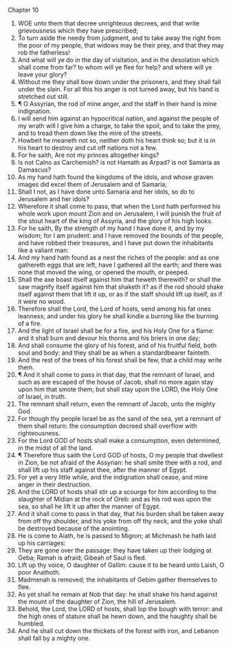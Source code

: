

Chapter 10

1. WOE unto them that decree unrighteous decrees, and that write grievousness which they have prescribed;
2. To turn aside the needy from judgment, and to take away the right from the poor of my people, that widows may be their prey, and that they may rob the fatherless!
3. And what will ye do in the day of visitation, and in the desolation which shall come from far?  to whom will ye flee for help?  and where will ye leave your glory?
4. Without me they shall bow down under the prisoners, and they shall fall under the slain.  For all this his anger is not turned away, but his hand is stretched out still.
5. ¶ O Assyrian, the rod of mine anger, and the staff in their hand is mine indignation.
6. I will send him against an hypocritical nation, and against the people of my wrath will I give him a charge, to take the spoil, and to take the prey, and to tread them down like the mire of the streets.
7. Howbeit he meaneth not so, neither doth his heart think so; but it is in his heart to destroy and cut off nations not a few.
8. For he saith, Are not my princes altogether kings?
9. Is not Calno as Carchemish?  is not Hamath as Arpad?  is not Samaria as Damascus?
10. As my hand hath found the kingdoms of the idols, and whose graven images did excel them of Jerusalem and of Samaria;
11. Shall I not, as I have done unto Samaria and her idols, so do to Jerusalem and her idols?
12. Wherefore it shall come to pass, that when the Lord hath performed his whole work upon mount Zion and on Jerusalem, I will punish the fruit of the stout heart of the king of Assyria, and the glory of his high looks.
13. For he saith, By the strength of my hand I have done it, and by my wisdom; for I am prudent: and I have removed the bounds of the people, and have robbed their treasures, and I have put down the inhabitants like a valiant man:
14. And my hand hath found as a nest the riches of the people: and as one gathereth eggs that are left, have I gathered all the earth; and there was none that moved the wing, or opened the mouth, or peeped.
15. Shall the axe boast itself against him that heweth therewith?  or shall the saw magnify itself against him that shaketh it?  as if the rod should shake itself against them that lift it up, or as if the staff should lift up itself, as if it were no wood.
16. Therefore shall the Lord, the Lord of hosts, send among his fat ones leanness; and under his glory he shall kindle a burning like the burning of a fire.
17. And the light of Israel shall be for a fire, and his Holy One for a flame: and it shall burn and devour his thorns and his briers in one day;
18. And shall consume the glory of his forest, and of his fruitful field, both soul and body: and they shall be as when a standardbearer fainteth.
19. And the rest of the trees of his forest shall be few, that a child may write them.
20. ¶ And it shall come to pass in that day, that the remnant of Israel, and such as are escaped of the house of Jacob, shall no more again stay upon him that smote them; but shall stay upon the LORD, the Holy One of Israel, in truth.
21. The remnant shall return, even the remnant of Jacob, unto the mighty God.
22. For though thy people Israel be as the sand of the sea, yet a remnant of them shall return: the consumption decreed shall overflow with righteousness.
23. For the Lord GOD of hosts shall make a consumption, even determined, in the midst of all the land.
24. ¶ Therefore thus saith the Lord GOD of hosts, O my people that dwellest in Zion, be not afraid of the Assyrian: he shall smite thee with a rod, and shall lift up his staff against thee, after the manner of Egypt.
25. For yet a very little while, and the indignation shall cease, and mine anger in their destruction.
26. And the LORD of hosts shall stir up a scourge for him according to the slaughter of Midian at the rock of Oreb: and as his rod was upon the sea, so shall he lift it up after the manner of Egypt.
27. And it shall come to pass in that day, that his burden shall be taken away from off thy shoulder, and his yoke from off thy neck, and the yoke shall be destroyed because of the anointing.
28. He is come to Aiath, he is passed to Migron; at Michmash he hath laid up his carriages:
29. They are gone over the passage: they have taken up their lodging at Geba; Ramah is afraid; Gibeah of Saul is fled.
30. Lift up thy voice, O daughter of Gallim: cause it to be heard unto Laish, O poor Anathoth.
31. Madmenah is removed; the inhabitants of Gebim gather themselves to flee.
32. As yet shall he remain at Nob that day: he shall shake his hand against the mount of the daughter of Zion, the hill of Jerusalem.
33. Behold, the Lord, the LORD of hosts, shall lop the bough with terror: and the high ones of stature shall be hewn down, and the haughty shall be humbled.
34. And he shall cut down the thickets of the forest with iron, and Lebanon shall fall by a mighty one.
